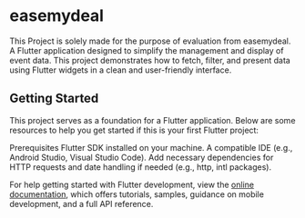 # easemydeal
This Project is solely made for the purpose of evaluation from easemydeal.
A Flutter application designed to simplify the management and display of event data. This project demonstrates how to fetch, filter, and present data using Flutter widgets in a clean and user-friendly interface.
## Getting Started

This project serves as a foundation for a Flutter application. Below are some resources to help you get started if this is your first Flutter project:

Prerequisites
Flutter SDK installed on your machine.
A compatible IDE (e.g., Android Studio, Visual Studio Code).
Add necessary dependencies for HTTP requests and date handling if needed
(e.g., http, intl packages).

For help getting started with Flutter development, view the
[online documentation](https://docs.flutter.dev/), which offers tutorials,
samples, guidance on mobile development, and a full API reference.
